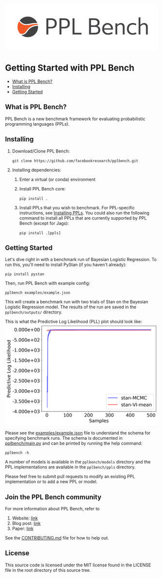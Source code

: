 ![](docs/assets/logo.png)


# Getting Started with PPL Bench

* [What is PPL Bench?](#what-is-ppl-bench)
* [Installing](#installing)
* [Getting Started](#getting-started)



## What is PPL Bench?

PPL Bench is a new benchmark framework for evaluating probabilistic programming languages (PPLs).


## Installing

1. Download/Clone PPL Bench:

    `git clone https://github.com/facebookresearch/pplbench.git`

2. Installing dependencies:
    1. Enter a virtual (or conda) environment
    2. Install PPL Bench core:

        `pip install .`
    3. Install PPLs that you wish to benchmark. For PPL-specific instructions, see [Installing PPLs](docs/working_with_ppls.md).
    You could also run the following command to install all PPLs that are currently supported by PPL Bench (except for Jags):

        `pip install .[ppls]`

## Getting Started

Let's dive right in with a benchmark run of Bayesian Logistic Regression. To run this, you'll need to install
PyStan (if you haven't already):

```
pip install pystan
```

Then, run PPL Bench with example config:

```
pplbench examples/example.json
```

This will create a benchmark run with two trials of Stan on the Bayesian Logistic Regression model. The results of the run are saved in the `pplbench/outputs/` directory.

This is what the Predictive Log Likelihood (PLL) plot should look like:
![PLL plot of example run](docs/assets/example_pll.png)

Please see the [examples/example.json](examples/example.json) file to understand the schema for specifying benchmark runs. The schema is documented in [pplbench/main.py](pplbench/main.py) and can be printed by running the help command:

```
pplbench -h
```

A number of models is available in the `pplbench/models` directory and the PPL implementations are available in the `pplbench/ppls` directory.

Please feel free to submit pull requests to modify an existing PPL implementation or to add a new PPL or model.


## Join the PPL Bench community

 For more information about PPL Bench, refer to

1. Website: [link](pplbench.org)
2. Blog post: [link](https://ai.facebook.com/blog/ppl-bench-creating-a-standard-for-benchmarking-probabilistic-programming-languages)
3. Paper: [link](https://arxiv.org/abs/2010.08886)

See the [CONTRIBUTING.md](CONTRIBUTING.md) file for how to help out.

## License

This source code is licensed under the MIT license found in the
LICENSE file in the root directory of this source tree.
